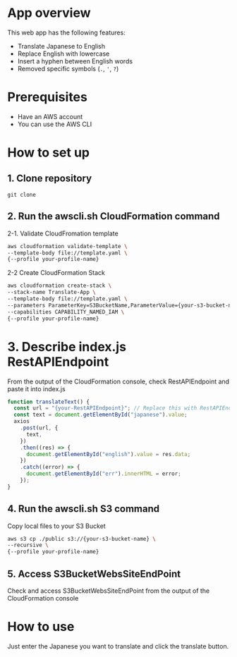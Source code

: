 # App overview
This web app has the following features:
- Translate Japanese to English
- Replace English with lowercase
- Insert a hyphen between English words
- Removed specific symbols (`.`, `'`, `?`)

# Prerequisites
- Have an AWS account
- You can use the AWS CLI

# How to set up

## 1. Clone repository
```
git clone
```
## 2. Run the awscli.sh CloudFormation command

2-1. Validate CloudFromation template
```bash:awscli.sh
aws cloudformation validate-template \
--template-body file://template.yaml \
{--profile your-profile-name}
```

2-2 Create CloudFormation Stack
```bash
aws cloudformation create-stack \
--stack-name Translate-App \
--template-body file://template.yaml \
--parameters ParameterKey=S3BucketName,ParameterValue={your-s3-bucket-name} \
--capabilities CAPABILITY_NAMED_IAM \
{--profile your-profile-name}
```

# 3. Describe index.js RestAPIEndpoint
From the output of the CloudFormation console, check RestAPIEndpoint and paste it into index.js
```JavaScript:index.js
function translateText() {
  const url = "{your-RestAPIEndpoint}"; // Replace this with RestAPIEndpoint
  const text = document.getElementById("japanese").value;
  axios
    .post(url, {
      text,
    })
    .then((res) => {
      document.getElementById("english").value = res.data;
    })
    .catch((error) => {
      document.getElementById("err").innerHTML = error;
    });
}
```

## 4. Run the awscli.sh S3 command
Copy local files to your S3 Bucket
```bash
aws s3 cp ./public s3://{your-s3-bucket-name} \
--recursive \
{--profile your-profile-name}
```

## 5. Access S3BucketWebsSiteEndPoint
Check and access S3BucketWebsSiteEndPoint from the output of the CloudFormation console

# How to use
Just enter the Japanese you want to translate and click the translate button.
